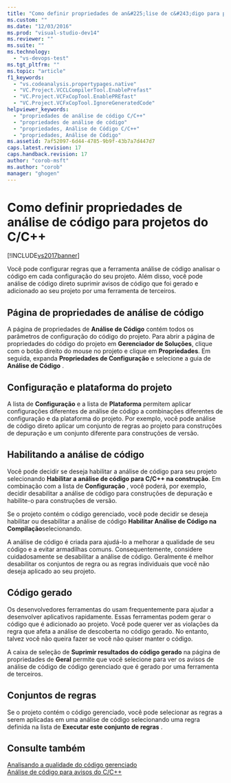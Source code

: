 ```yaml
---
title: "Como definir propriedades de an&#225;lise de c&#243;digo para projetos do C/C++ | Microsoft Docs"
ms.custom: ""
ms.date: "12/03/2016"
ms.prod: "visual-studio-dev14"
ms.reviewer: ""
ms.suite: ""
ms.technology: 
  - "vs-devops-test"
ms.tgt_pltfrm: ""
ms.topic: "article"
f1_keywords: 
  - "vs.codeanalysis.propertypages.native"
  - "VC.Project.VCCLCompilerTool.EnablePrefast"
  - "VC.Project.VCFxCopTool.EnablePREfast"
  - "VC.Project.VCFxCopTool.IgnoreGeneratedCode"
helpviewer_keywords: 
  - "propriedades de análise de código C/C++"
  - "propriedades de análise de código"
  - "propriedades, Análise de Código C/C++"
  - "propriedades, Análise de Código"
ms.assetid: 7af52097-6d44-4785-9b9f-43b7a7d447d7
caps.latest.revision: 17
caps.handback.revision: 17
author: "corob-msft"
ms.author: "corob"
manager: "ghogen"
---
```

# Como definir propriedades de an&#225;lise de c&#243;digo para projetos do C/C++
[!INCLUDE[vs2017banner](../code-quality/includes/vs2017banner.md)]

Você pode configurar regras que a ferramenta análise de código analisar o código em cada configuração do seu projeto.  Além disso, você pode análise de código direto suprimir avisos de código que foi gerado e adicionado ao seu projeto por uma ferramenta de terceiros.  
  
## Página de propriedades de análise de código  
 A página de propriedades de **Análise de Código** contém todos os parâmetros de configuração do código do projeto.  Para abrir a página de propriedades do código do projeto em **Gerenciador de Soluções**, clique com o botão direito do mouse no projeto e clique em **Propriedades**.  Em seguida, expanda **Propriedades de Configuração** e selecione a guia de **Análise de Código** .  
  
## Configuração e plataforma do projeto  
 A lista de **Configuração** e a lista de **Plataforma** permitem aplicar configurações diferentes de análise de código a combinações diferentes de configuração e da plataforma do projeto.  Por exemplo, você pode análise de código direto aplicar um conjunto de regras ao projeto para construções de depuração e um conjunto diferente para construções de versão.  
  
## Habilitando a análise de código  
 Você pode decidir se deseja habilitar a análise de código para seu projeto selecionando **Habilitar a análise de código para C\/C\+\+ na construção**.  Em combinação com a lista de **Configuração** , você poderá, por exemplo, decidir desabilitar a análise de código para construções de depuração e habilite\-o para construções de versão.  
  
 Se o projeto contém o código gerenciado, você pode decidir se deseja habilitar ou desabilitar a análise de código **Habilitar Análise de Código na Compilação**selecionando.  
  
 A análise de código é criada para ajudá\-lo a melhorar a qualidade de seu código e a evitar armadilhas comuns.  Consequentemente, considere cuidadosamente se desabilitar a análise de código.  Geralmente é melhor desabilitar os conjuntos de regra ou as regras individuais que você não deseja aplicado ao seu projeto.  
  
## Código gerado  
 Os desenvolvedores ferramentas do usam frequentemente para ajudar a desenvolver aplicativos rapidamente.  Essas ferramentas podem gerar o código que é adicionado ao projeto.  Você pode querer ver as violações da regra que afeta a análise de descoberta no código gerado.  No entanto, talvez você não queira fazer se você não quiser manter o código.  
  
 A caixa de seleção de **Suprimir resultados do código gerado** na página de propriedades de **Geral** permite que você selecione para ver os avisos de análise de código de código gerenciado que é gerado por uma ferramenta de terceiros.  
  
## Conjuntos de regras  
 Se o projeto contém o código gerenciado, você pode selecionar as regras a serem aplicadas em uma análise de código selecionando uma regra definida na lista de **Executar este conjunto de regras** .  
  
## Consulte também  
 [Analisando a qualidade do código gerenciado](../code-quality/analyzing-managed-code-quality-by-using-code-analysis.md)   
 [Análise de código para avisos do C\/C\+\+](../code-quality/code-analysis-for-c-cpp-warnings.md)